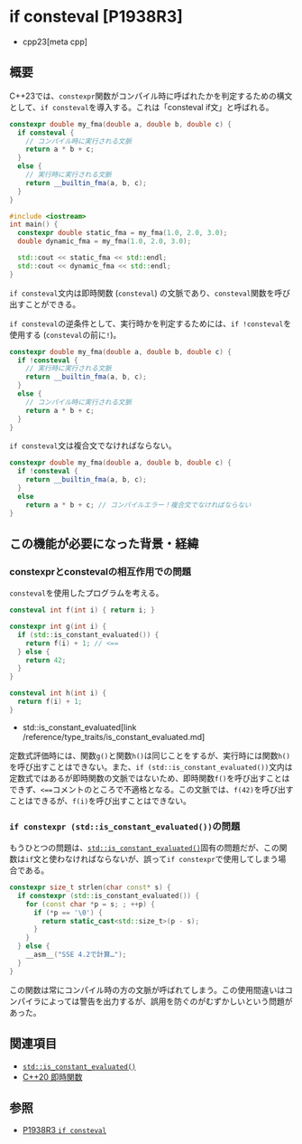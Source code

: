 # if consteval [P1938R3]
* cpp23[meta cpp]

## 概要
C++23では、`constexpr`関数がコンパイル時に呼ばれたかを判定するための構文として、`if consteval`を導入する。これは「consteval if文」と呼ばれる。

```cpp
constexpr double my_fma(double a, double b, double c) {
  if consteval {
    // コンパイル時に実行される文脈
    return a * b + c;
  }
  else {
    // 実行時に実行される文脈
    return __builtin_fma(a, b, c);
  }
}

#include <iostream>
int main() {
  constexpr double static_fma = my_fma(1.0, 2.0, 3.0);
  double dynamic_fma = my_fma(1.0, 2.0, 3.0);

  std::cout << static_fma << std::endl;
  std::cout << dynamic_fma << std::endl;
}
```

`if consteval`文内は即時関数 (`consteval`) の文脈であり、`consteval`関数を呼び出すことができる。

`if consteval`の逆条件として、実行時かを判定するためには、`if !consteval`を使用する (`consteval`の前に`!`)。

```cpp
constexpr double my_fma(double a, double b, double c) {
  if !consteval {
    // 実行時に実行される文脈
    return __builtin_fma(a, b, c);
  }
  else {
    // コンパイル時に実行される文脈
    return a * b + c;
  }
}
```

`if consteval`文は複合文でなければならない。

```cpp
constexpr double my_fma(double a, double b, double c) {
  if !consteval {
    return __builtin_fma(a, b, c);
  }
  else
    return a * b + c; // コンパイルエラー！複合文でなければならない
}
```

## この機能が必要になった背景・経緯
### constexprとconstevalの相互作用での問題
`consteval`を使用したプログラムを考える。

```cpp
consteval int f(int i) { return i; }

constexpr int g(int i) {
  if (std::is_constant_evaluated()) {
    return f(i) + 1; // <==
  } else {
    return 42;
  }
}

consteval int h(int i) {
  return f(i) + 1;
}
```
* std::is_constant_evaluated[link /reference/type_traits/is_constant_evaluated.md]

定数式評価時には、関数`g()`と関数`h()`は同じことをするが、実行時には関数`h()`を呼び出すことはできない。また、`if (std::is_constant_evaluated())`文内は定数式ではあるが即時関数の文脈ではないため、即時関数`f()`を呼び出すことはできず、`<==`コメントのところで不適格となる。この文脈では、`f(42)`を呼び出すことはできるが、`f(i)`を呼び出すことはできない。



### `if constexpr (std::is_constant_evaluated())`の問題
もうひとつの問題は、[`std::is_constant_evaluated()`](/reference/type_traits/is_constant_evaluated.md)固有の問題だが、この関数は`if`文と使わなければならないが、誤って`if constexpr`で使用してしまう場合である。

```cpp
constexpr size_t strlen(char const* s) {
  if constexpr (std::is_constant_evaluated()) {
    for (const char *p = s; ; ++p) {
      if (*p == '\0') {
        return static_cast<std::size_t>(p - s);
      }
    }
  } else {
    __asm__("SSE 4.2で計算…");
  }
}
```

この関数は常にコンパイル時の方の文脈が呼ばれてしまう。この使用間違いはコンパイラによっては警告を出力するが、誤用を防ぐのがむずかしいという問題があった。



## 関連項目
- [`std::is_constant_evaluated()`](/reference/type_traits/is_constant_evaluated.md)
- [C++20 即時関数](/lang/cpp20/immediate_functions.md)


## 参照
- [P1938R3 `if consteval`](https://www.open-std.org/jtc1/sc22/wg21/docs/papers/2021/p1938r3.html)
